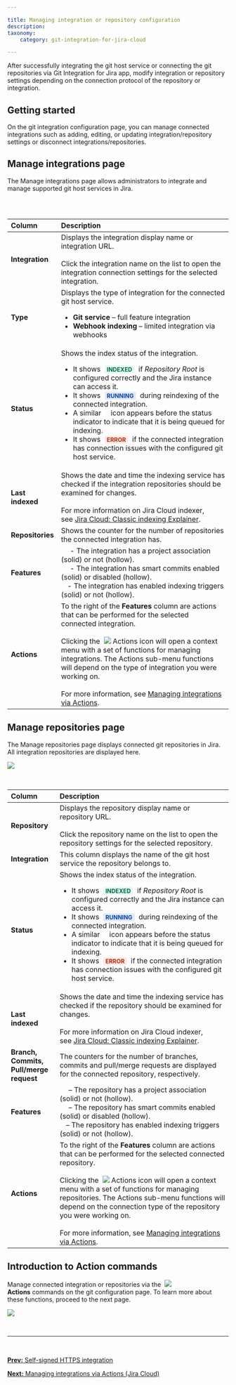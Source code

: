 ```yaml
---

title: Managing integration or repository configuration
description:
taxonomy:
    category: git-integration-for-jira-cloud

---
```


After successfully integrating the git host service or connecting the git repositories via Git Integration for Jira app, modify integration or repository settings depending on the connection protocol of the repository or integration.

## Getting started

On the git integration configuration page, you can manage connected integrations such as adding, editing, or updating integration/repository settings or disconnect integrations/repositories.

## Manage integrations page

The Manage integrations page allows administrators to integrate and manage supported git host services in Jira.

![]()

<br>

| Column | Description |
| :--- | :--- |
| **Integration** | Displays the integration display name or integration URL.<br><br>Click the integration name on the list to open the integration connection settings for the selected integration. |
| **Type** | Displays the type of integration for the connected git host service.<br><ul><li><b>Git service</b> – full feature integration</li><li><b>Webhook indexing</b> – limited integration via webhooks</li></ul> |
| **Status** | Shows the index status of the integration.<br><ul><li>It shows <b style='background-color:#E2FCEF; padding:1px 5px; color:#006745; border-radius:3px; margin: 0 5px; font-size: small;'>INDEXED</b> if <i>Repository Root</i> is configured correctly and the Jira instance can access it.</li><li>It shows <b style='background-color:#DEEAFE; padding:1px 5px; color:#0C42A3; border-radius:3px; margin: 0 5px; font-size: small;'>RUNNING</b> during reindexing of the connected integration.</li><li>A similar <img src='/wp-content/uploads/gij-clock-icon.png' height=14 width=13 /> icon appears before the status indicator to indicate that it is being queued for indexing.</li><li>It shows <b style='background-color:#FFEBE6; padding:1px 5px; color:#C02909; border-radius:3px; margin: 0 5px; font-size: small;'>ERROR</b> if the connected integration has connection issues with the configured git host service.</li></ul> |
| **Last indexed** | Shows the date and time the indexing service has checked if the integration repositories should be examined for changes.<br><br>For more information on Jira Cloud indexer, see [Jira Cloud: Classic indexing Explainer](/git-integration-for-jira-cloud/classic-indexing-explainer-gij-cloud). |
| **Repositories** | Shows the counter for the number of repositories the connected integration has. |
| **Features** | <img src='/wp-content/uploads/features-indicator-proj-permissions.png' height=12 width=16 /> - The integration has a project association (solid) or not (hollow).<br><img src='/wp-content/uploads/features-indicator-smart-commits.png' height=16 width=16 /> - The integration has smart commits enabled (solid) or disabled (hollow).<br><img src='/wp-content/uploads/features-indicator-indexing.png' height=16 width=10 /> - The integration has enabled indexing triggers (solid) or not (hollow). |
| **Actions** | To the right of the **Features** column are actions that can be performed for the selected connected integration.<br><br>Clicking the &nbsp;<img src='/wp-content/uploads/actions-icon.png' /> Actions icon will open a context menu with a set of functions for managing integrations. The Actions sub-menu functions will depend on the type of integration you were working on.<br><br>For more information, see [Managing integrations via Actions](/git-integration-for-jira-cloud/managing-integrations-via-actions-jira-cloud-gij-cloud). |

## Manage repositories page

The Manage repositories page displays connected git repositories in Jira. All integration repositories are displayed here.

![](/wp-content/uploads/gitcloud-managed-ui-git-repo-list.png)

<br>

| Column | Description |
| :--- | :--- |
| **Repository** | Displays the repository display name or repository URL.<br><br>Click the repository name on the list to open the repository settings for the selected repository. |
| **Integration** | This column displays the name of the git host service the repository belongs to. |
| **Status** | Shows the index status of the integration.<br><ul><li>It shows <b style='background-color:#E2FCEF; padding:1px 5px; color:#006745; border-radius:3px; margin: 0 5px; font-size: small;'>INDEXED</b> if <i>Repository Root</i> is configured correctly and the Jira instance can access it.</li><li>It shows <b style='background-color:#DEEAFE; padding:1px 5px; color:#0C42A3; border-radius:3px; margin: 0 5px; font-size: small;'>RUNNING</b> during reindexing of the connected integration.</li><li>A similar <img src='/wp-content/uploads/gij-clock-icon.png' height=14 width=13 /> icon appears before the status indicator to indicate that it is being queued for indexing.</li><li>It shows <b style='background-color:#FFEBE6; padding:1px 5px; color:#C02909; border-radius:3px; margin: 0 5px; font-size: small;'>ERROR</b> if the connected integration has connection issues with the configured git host service.</li></ul> |
| **Last indexed** | Shows the date and time the indexing service has checked if the repository should be examined for changes.<br><br>For more information on Jira Cloud indexer, see [Jira Cloud: Classic indexing Explainer](/git-integration-for-jira-cloud/classic-indexing-explainer-gij-cloud). |
| **Branch,**  <br>**Commits,**  <br>**Pull/merge request** | The counters for the number of branches, commits and pull/merge requests are displayed for the connected repository, respectively. |
| **Features** | <img src='/wp-content/uploads/features-indicator-proj-permissions.png' height=12 width=16 /> – The repository has a project association (solid) or not (hollow).<br><img src='/wp-content/uploads/features-indicator-smart-commits.png' height=16 width=16 /> – The repository has smart commits enabled (solid) or disabled (hollow).<br><img src='/wp-content/uploads/features-indicator-indexing.png' height=16 width=10 /> – The repository has enabled indexing triggers (solid) or not (hollow). |
| **Actions** | To the right of the **Features** column are actions that can be performed for the selected connected repository.<br><br>Clicking the &nbsp;<img src='/wp-content/uploads/actions-icon.png' /> Actions icon will open a context menu with a set of functions for managing repositories. The Actions sub-menu functions will depend on the connection type of the repository you were working on.<br><br>For more information, see [Managing integrations via Actions](/git-integration-for-jira-cloud/managing-integrations-via-actions-jira-cloud-gij-cloud). |

## Introduction to Action commands

Manage connected integration or repositories via the &nbsp;<img src='/wp-content/uploads/actions-icon.png' /> **Actions** commands on the git configuration page. To learn more about these functions, proceed to the next page.

![](/wp-content/uploads/gij-gitcloud-managed-ui-manage-integrations-actions-sel.png)

&nbsp;
* * *
&nbsp;

[**Prev:** Self-signed HTTPS integration](/git-integration-for-jira-cloud/self-signed-https-integration-gij-cloud/)

[**Next:** Managing integrations via Actions (Jira Cloud)](/git-integration-for-jira-cloud/managing-integrations-via-actions-jira-cloud-gij-cloud/)

